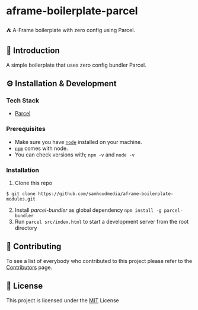 # aframe-boilerplate-parcel
⛺️ A-Frame boilerplate with zero config using Parcel.

## 📖 Introduction
A simple boilerplate that uses zero config bundler Parcel.

## ⚙ Installation & Development
### Tech Stack
* [Parcel](https://parceljs.org/)

### Prerequisites
* Make sure you have [`node`](https://nodejs.org/en/) installed on your machine.
* [`npm`](https://www.npmjs.com/) comes with node.
* You can check versions with; `npm -v` and `node -v`

### Installation
1. Clone this repo
```
$ git clone https://github.com/samhoudmedia/aframe-boilerplate-modules.git
```
2. Install *parcel-bundler* as global dependency `npm install -g parcel-bundler`
3. Run `parcel src/index.html` to start a development server from the root directory

## 📄 Contributing
To see a list of everybody who contributed to this project please refer to the [Contributors](https://github.com/samhoudmedia/aframe-boilerplate/graphs/contributors) page.

## 📃 License
This project is licensed under the [MIT](LICENSE) License